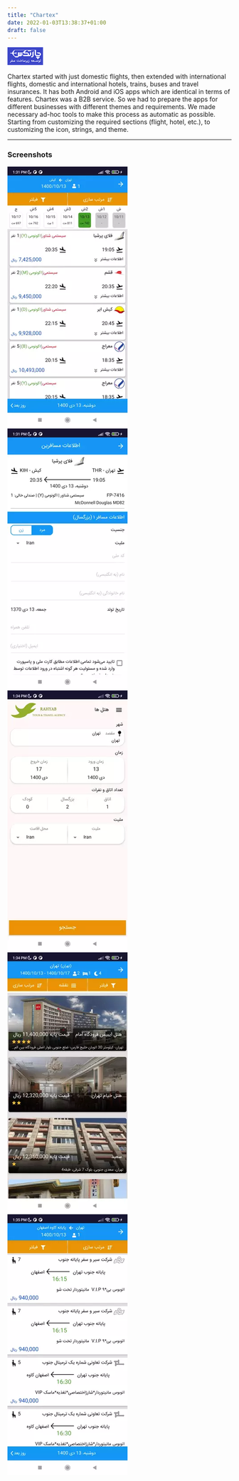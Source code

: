 ```yaml
---
title: "Chartex"
date: 2022-01-03T13:38:37+01:00
draft: false
---
```


![icon](/images/chartex/icon.png)

Chartex started with just domestic flights, then extended with international flights, domestic and international hotels, trains, buses and travel insurances. It has both Android and iOS apps which are identical in terms of features.
Chartex was a B2B service. So we had to prepare the apps for different businesses with different themes and requirements. We made necessary ad-hoc tools to make this process as automatic as possible. Starting from customizing the required sections (flight, hotel, etc.), to customizing the icon, strings, and theme.

---

### Screenshots

![screenshot1](/images/chartex/screenshot1.webp)
![screenshot1](/images/chartex/screenshot2.webp)
![screenshot1](/images/chartex/screenshot3.webp)
![screenshot1](/images/chartex/screenshot4.webp)
![screenshot1](/images/chartex/screenshot5.webp)
